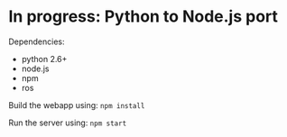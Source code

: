 In progress: Python to Node.js port
==================================

Dependencies:  
* python 2.6+  
* node.js  
* npm  
* ros  

Build the webapp using: `npm install`

Run the server using: `npm start`
